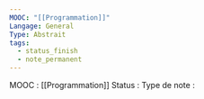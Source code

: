 ```yaml
---
MOOC: "[[Programmation]]"
Langage: General
Type: Abstrait
tags:
  - status_finish
  - note_permanent
---
```

MOOC : [[Programmation]]
Status : 
Type de note : 


